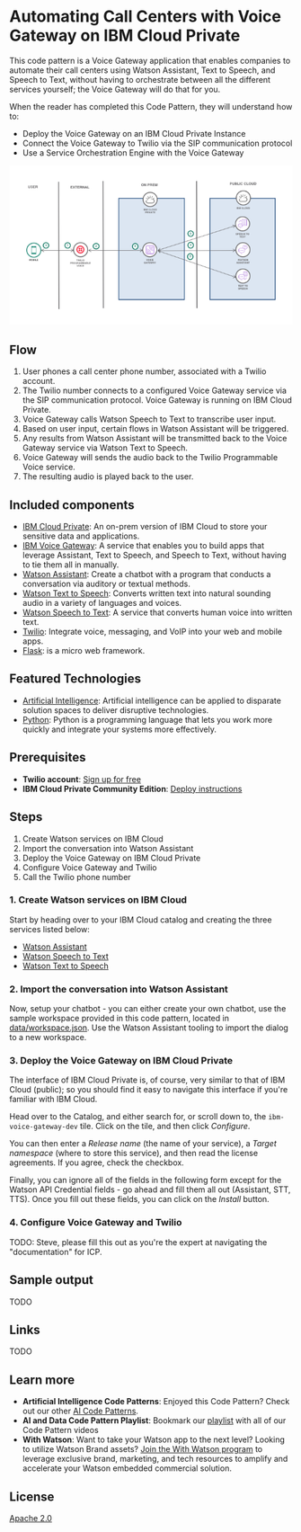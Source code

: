 # Automating Call Centers with Voice Gateway on IBM Cloud Private

This code pattern is a Voice Gateway application that enables companies to automate their call centers using Watson Assistant, Text to Speech, and Speech to Text, without having to orchestrate between all the different services yourself; the Voice Gateway will do that for you.

When the reader has completed this Code Pattern, they will understand how to:

* Deploy the Voice Gateway on an IBM Cloud Private Instance
* Connect the Voice Gateway to Twilio via the SIP communication protocol
* Use a Service Orchestration Engine with the Voice Gateway

![](images/architecture.png)

## Flow

1. User phones a call center phone number, associated with a Twilio account.
2. The Twilio number connects to a configured Voice Gateway service via the SIP communication protocol. Voice Gateway is running on IBM Cloud Private.
3. Voice Gateway calls Watson Speech to Text to transcribe user input.
4. Based on user input, certain flows in Watson Assistant will be triggered.
5. Any results from Watson Assistant will be transmitted back to the Voice Gateway service via Watson Text to Speech.
6. Voice Gateway will sends the audio back to the Twilio Programmable Voice service.
7. The resulting audio is played back to the user.

## Included components

* [IBM Cloud Private](https://www.ibm.com/cloud/private): An on-prem version of IBM Cloud to store your sensitive data and applications.
* [IBM Voice Gateway](https://www.ibm.com/support/knowledgecenter/en/SS4U29/welcome_voicegateway.html): A service that enables you to build apps that leverage Assistant, Text to Speech, and Speech to Text, without having to tie them all in manually.
* [Watson Assistant](https://www.ibm.com/watson/developercloud/conversation.html): Create a chatbot with a program that conducts a conversation via auditory or textual methods.
* [Watson Text to Speech](https://www.ibm.com/watson/developercloud/text-to-speech.html): Converts written text into natural sounding audio in a variety of languages and voices.
* [Watson Speech to Text](https://www.ibm.com/watson/developercloud/speech-to-text.html): A service that converts human voice into written text.
* [Twilio](https://console.ng.bluemix.net/catalog/services/twilio): Integrate voice, messaging, and VoIP into your web and mobile apps.
* [Flask](http://flask.pocoo.org/): is a micro web framework.

## Featured Technologies

* [Artificial Intelligence](https://medium.com/ibm-data-science-experience): Artificial intelligence can be applied to disparate solution spaces to deliver disruptive technologies.
* [Python](https://www.python.org/): Python is a programming language that lets you work more quickly and integrate your systems more effectively.

<!--
# Watch the Video

[![](http://img.youtube.com/vi/b-94B3O1czU/0.jpg)](https://youtu.be/b-94B3O1czU)
-->

## Prerequisites

* **Twilio account**: [Sign up for free](https://www.twilio.com/try-twilio)
* **IBM Cloud Private Community Edition**: [Deploy instructions](https://github.com/IBM/deploy-ibm-cloud-private)

## Steps

1. Create Watson services on IBM Cloud
2. Import the conversation into Watson Assistant
3. Deploy the Voice Gateway on IBM Cloud Private
4. Configure Voice Gateway and Twilio
5. Call the Twilio phone number

### 1. Create Watson services on IBM Cloud

Start by heading over to your IBM Cloud catalog and creating the three services listed below:

* [Watson Assistant](https://console.ng.bluemix.net/catalog/services/conversation/)
* [Watson Speech to Text](https://console.bluemix.net/catalog/services/speech-to-text/)
* [Watson Text to Speech](https://console.bluemix.net/catalog/services/text-to-speech/)

### 2. Import the conversation into Watson Assistant

Now, setup your chatbot - you can either create your own chatbot, use the sample workspace provided in this code pattern, located in [data/workspace.json](data/workspace.json). Use the Watson Assistant tooling to import the dialog to a new workspace.

### 3. Deploy the Voice Gateway on IBM Cloud Private

The interface of IBM Cloud Private is, of course, very similar to that of IBM Cloud (public); so you should find it easy to navigate this interface if you're familiar with IBM Cloud.

Head over to the Catalog, and either search for, or scroll down to, the `ibm-voice-gateway-dev` tile. Click on the tile, and then click _Configure_.

You can then enter a _Release name_ (the name of your service), a _Target namespace_ (where to store this service), and then read the license agreements. If you agree, check the checkbox.

Finally, you can ignore all of the fields in the following form except for the Watson API Credential fields - go ahead and fill them all out (Assistant, STT, TTS). Once you fill out these fields, you can click on the _Install_ button.

### 4. Configure Voice Gateway and Twilio

TODO: Steve, please fill this out as you're the expert at navigating the "documentation" for ICP.

## Sample output

TODO

## Links

TODO

## Learn more

* **Artificial Intelligence Code Patterns**: Enjoyed this Code Pattern? Check out our other [AI Code Patterns](https://developer.ibm.com/code/technologies/artificial-intelligence/).
* **AI and Data Code Pattern Playlist**: Bookmark our [playlist](https://www.youtube.com/playlist?list=PLzUbsvIyrNfknNewObx5N7uGZ5FKH0Fde) with all of our Code Pattern videos
* **With Watson**: Want to take your Watson app to the next level? Looking to utilize Watson Brand assets? [Join the With Watson program](https://www.ibm.com/watson/with-watson/) to leverage exclusive brand, marketing, and tech resources to amplify and accelerate your Watson embedded commercial solution.

## License

[Apache 2.0](LICENSE)
